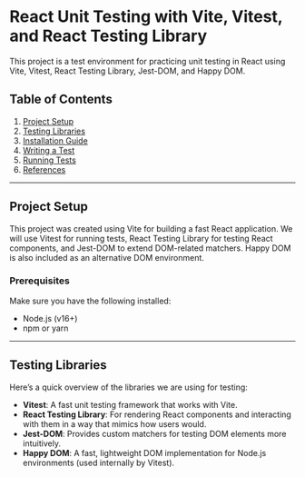 # React Unit Testing with Vite, Vitest, and React Testing Library

This project is a test environment for practicing unit testing in React using Vite, Vitest, React Testing Library, Jest-DOM, and Happy DOM.

## Table of Contents

1. [Project Setup](#project-setup)
2. [Testing Libraries](#testing-libraries)
3. [Installation Guide](#installation-guide)
4. [Writing a Test](#writing-a-test)
5. [Running Tests](#running-tests)
6. [References](#references)

---

## Project Setup

This project was created using Vite for building a fast React application. We will use Vitest for running tests, React Testing Library for testing React components, and Jest-DOM to extend DOM-related matchers. Happy DOM is also included as an alternative DOM environment.

### Prerequisites

Make sure you have the following installed:

- Node.js (v16+)
- npm or yarn

---

## Testing Libraries

Here’s a quick overview of the libraries we are using for testing:

- **Vitest**: A fast unit testing framework that works with Vite.
- **React Testing Library**: For rendering React components and interacting with them in a way that mimics how users would.
- **Jest-DOM**: Provides custom matchers for testing DOM elements more intuitively.
- **Happy DOM**: A fast, lightweight DOM implementation for Node.js environments (used internally by Vitest).
    
